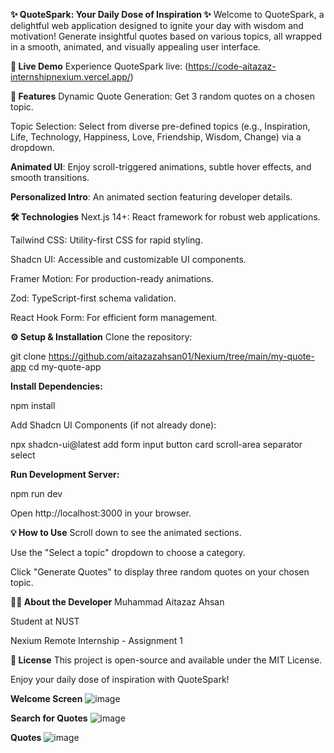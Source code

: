 **✨ QuoteSpark: Your Daily Dose of Inspiration ✨**
Welcome to QuoteSpark, a delightful web application designed to ignite your day with wisdom and motivation! Generate insightful quotes based on various topics, all wrapped in a smooth, animated, and visually appealing user interface.

**🚀 Live Demo**
Experience QuoteSpark live: (https://code-aitazaz-internshipnexium.vercel.app/)

**🌟 Features**
Dynamic Quote Generation: Get 3 random quotes on a chosen topic.

Topic Selection: Select from diverse pre-defined topics (e.g., Inspiration, Life, Technology, Happiness, Love, Friendship, Wisdom, Change) via a dropdown.

**Animated UI**: Enjoy scroll-triggered animations, subtle hover effects, and smooth transitions.

**Personalized Intro**: An animated section featuring developer details.

**🛠️ Technologies**
Next.js 14+: React framework for robust web applications.

Tailwind CSS: Utility-first CSS for rapid styling.

Shadcn UI: Accessible and customizable UI components.

Framer Motion: For production-ready animations.

Zod: TypeScript-first schema validation.

React Hook Form: For efficient form management.

**⚙️ Setup & Installation**
Clone the repository:

git clone https://github.com/aitazazahsan01/Nexium/tree/main/my-quote-app
cd my-quote-app


**Install Dependencies:**

npm install

Add Shadcn UI Components (if not already done):

npx shadcn-ui@latest add form input button card scroll-area separator select

**Run Development Server:**

npm run dev

Open http://localhost:3000 in your browser.

**💡 How to Use**
Scroll down to see the animated sections.

Use the "Select a topic" dropdown to choose a category.

Click "Generate Quotes" to display three random quotes on your chosen topic.

**👨‍💻 About the Developer**
Muhammad Aitazaz Ahsan

Student at NUST

Nexium Remote Internship - Assignment 1

**📄 License**
This project is open-source and available under the MIT License.

Enjoy your daily dose of inspiration with QuoteSpark!

**Welcome Screen**
![image](https://github.com/user-attachments/assets/3b1f8d85-f19d-44c4-a840-e13c42d9ccba)

**Search for Quotes**
![image](https://github.com/user-attachments/assets/ec1b4e42-fcfb-45d7-9ad2-b527883cd734)

**Quotes**
![image](https://github.com/user-attachments/assets/b56ce6ea-d820-491a-8c14-ff6c14a5db8b)
